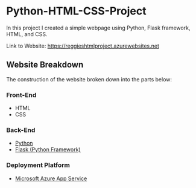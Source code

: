 # Python-HTML-CSS-Project
In this project I created a simple webpage using Python, Flask framework, HTML, and CSS.

Link to Website: https://reggieshtmlproject.azurewebsites.net


## Website Breakdown

The construction of the website broken down into the parts below:

### Front-End

- HTML
- CSS


### Back-End 

- [Python](https://www.python.org/) 
- [Flask (Python Framework)](https://flask.palletsprojects.com/en/1.1.x/)



### Deployment Platform

- [Microsoft Azure App Service](https://azure.microsoft.com/en-us/services/app-service/)
